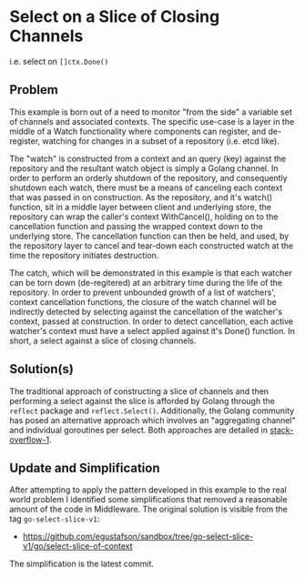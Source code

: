 Select on a Slice of Closing Channels
=====================================

i.e. select on `[]ctx.Done()`

Problem
-------

This example is born out of a need to monitor "from the side" a
variable set of channels and associated contexts.  The specific
use-case is a layer in the middle of a Watch functionality where
components can register, and de-register, watching for changes in a
subset of a repository (i.e. etcd like).

The "watch" is constructed from a context and an query (key) against
the repository and the resultant watch object is simply a Golang
channel.  In order to perform an orderly shutdown of the repository,
and consequently shutdown each watch, there must be a means of
canceling each context that was passed in on construction.  As the
repository, and it's watch() function, sit in a middle layer between
client and underlying store, the repository can wrap the caller's
context WithCancel(), holding on to the cancellation function and
passing the wrapped context down to the underlying store.  The
cancellation function can then be held, and used, by the repository
layer to cancel and tear-down each constructed watch at the time the
repository initiates destruction.

The catch, which will be demonstrated in this example is that each
watcher can be torn down (de-regitered) at an arbitrary time during
the life of the repository.  In order to prevent unbounded growth of a
list of watchers', context cancellation functions, the closure of the
watch channel will be indirectly detected by selecting against the
cancellation of the watcher's context, passed at construction.  In
order to detect cancellation, each active watcher's context must have
a select applied against it's Done() function.  In short, a select
against a slice of closing channels.

Solution(s)
-----------

The traditional approach of constructing a slice of channels and then
performing a select against the slice is afforded by Golang through
the `reflect` package and `reflect.Select()`.  Additionally, the
Golang community has posed an alternative approach which involves an
"aggregating channel" and individual goroutines per select.  Both
approaches are detailed in [stack-overflow-1][1].


<!-- References -->
[1]: <https://stackoverflow.com/questions/19992334/how-to-listen-to-n-channels-dynamic-select-statement> "how to listen to N channels? (dynamic select statement)"

Update and Simplification
-------------------------

After attempting to apply the pattern developed in this example to the
real world problem I identified some simplifications that removed a
reasonable amount of the code in Middleware.  The original solution is
visible from the tag `go-select-slice-v1`:

* https://github.com/egustafson/sandbox/tree/go-select-slice-v1/go/select-slice-of-context

The simplification is the latest commit.
